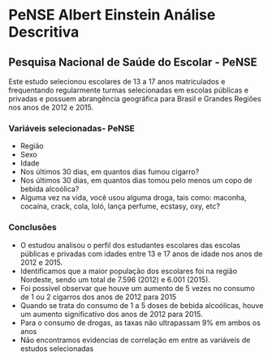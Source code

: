 # PeNSE Albert Einstein Análise Descritiva

## Pesquisa Nacional de Saúde do Escolar - PeNSE

Este estudo selecionou escolares de 13 a 17 anos matriculados e frequentando regularmente turmas selecionadas em escolas públicas e privadas e possuem abrangência geográfica para Brasil e Grandes Regiões nos anos de 2012 e 2015.


### Variáveis selecionadas- PeNSE

- Região
- Sexo
- Idade
- Nos últimos 30 dias, em quantos dias fumou cigarro?
- Nos últimos 30 dias, em quantos dias tomou pelo menos um copo de bebida alcoólica?
- Alguma vez na vida, você usou alguma droga, tais como: maconha, cocaína, crack, cola, loló, lança perfume, ecstasy, oxy, etc? 

### Conclusões
- O estudou analisou o perfil dos estudantes escolares das escolas públicas e privadas com idades entre 13 e 17 anos de idade nos anos de 2012 e 2015. 
- Identificamos que a maior população dos escolares foi na região Nordeste, sendo um total de 7.596 (2012) e 6.001 (2015).
- Foi possível observar que houve um aumento de 5 vezes no consumo de 1 ou 2 cigarros dos anos de 2012 para 2015
- Quando se trata do consumo de 1 a 5 doses de bebida alcoólicas, houve um aumento significativo dos anos de 2012 para 2015.
- Para o consumo de drogas, as taxas não ultrapassam 9% em ambos os anos
- Não encontramos evidencias de correlação em entre as variáveis de estudos selecionadas


